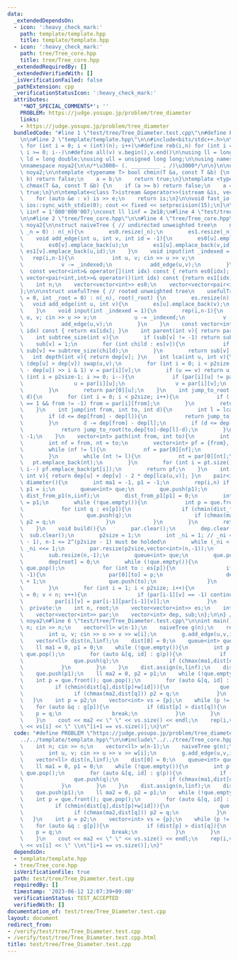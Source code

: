 ```yaml
---
data:
  _extendedDependsOn:
  - icon: ':heavy_check_mark:'
    path: template/template.hpp
    title: template/template.hpp
  - icon: ':heavy_check_mark:'
    path: tree/Tree_core.hpp
    title: tree/Tree_core.hpp
  _extendedRequiredBy: []
  _extendedVerifiedWith: []
  _isVerificationFailed: false
  _pathExtension: cpp
  _verificationStatusIcon: ':heavy_check_mark:'
  attributes:
    '*NOT_SPECIAL_COMMENTS*': ''
    PROBLEM: https://judge.yosupo.jp/problem/tree_diameter
    links:
    - https://judge.yosupo.jp/problem/tree_diameter
  bundledCode: "#line 1 \"test/tree/Tree_Diameter.test.cpp\"\n#define PROBLEM \"https://judge.yosupo.jp/problem/tree_diameter\"\
    \n\n#line 2 \"template/template.hpp\"\n\n#include<bits/stdc++.h>\n\n#define rep(i,n)\
    \ for (int i = 0; i < (int)(n); i++)\n#define reb(i,n) for (int i = (int)(n-1);\
    \ i >= 0; i--)\n#define all(v) v.begin(),v.end()\n\nusing ll = long long;\nusing\
    \ ld = long double;\nusing ull = unsigned long long;\n\nusing namespace std;\n\
    \nnamespace noya2{\n\n/*\u3000~ (. _________ . /)\u3000*/\n\n}\n\nusing namespace\
    \ noya2;\n\ntemplate <typename T> bool chmin(T &a, const T &b) {\n    if (a <=\
    \ b) return false;\n    a = b;\n    return true;\n}\ntemplate <typename T> bool\
    \ chmax(T &a, const T &b) {\n    if (a >= b) return false;\n    a = b;\n    return\
    \ true;\n}\n\ntemplate<class T>istream &operator>>(istream &is, vector<T> &v){\n\
    \    for (auto &e : v) is >> e;\n    return is;\n}\n\nvoid fast_io(){\n    cin.tie(0);\
    \ ios::sync_with_stdio(0); cout << fixed << setprecision(15);\n}\n\nconst int\
    \ iinf = 1'000'000'007;\nconst ll linf = 2e18;\n#line 4 \"test/tree/Tree_Diameter.test.cpp\"\
    \n\n#line 2 \"tree/Tree_core.hpp\"\n\n#line 4 \"tree/Tree_core.hpp\"\n\nnamespace\
    \ noya2{\n\nstruct naiveTree { // undirected unweighted tree\n    naiveTree (int\
    \ _n = 0) : n(_n){\n        es0.resize(_n);\n        es1.resize(_n);\n    }\n\
    \    void add_edge(int u, int v, int id = -1){\n        es0[u].emplace_back(v);\n\
    \        es0[v].emplace_back(u);\n        es1[u].emplace_back(v,id);\n       \
    \ es1[v].emplace_back(u,id);\n    }\n    void input(int _indexed = 1){\n     \
    \   rep(i,n-1){\n            int u, v; cin >> u >> v;\n            u -= _indexed;\n\
    \            v -= _indexed;\n            add_edge(u,v);\n        }\n    }\n  \
    \  const vector<int>& operator[](int idx) const { return es0[idx]; }\n    const\
    \ vector<pair<int,int>>& operator()(int idx) const {return es1[idx]; }\n  private:\n\
    \    int n;\n    vector<vector<int>> es0;\n    vector<vector<pair<int,int>>> es1;\n\
    };\n\n\nstruct usefulTree { // rooted unweighted tree\n    usefulTree (int _n\
    \ = 0, int _root = 0) : n(_n), root(_root) {\n        es.resize(n);\n    }\n \
    \   void add_edge(int u, int v){\n        es[u].emplace_back(v);\n        es[v].emplace_back(u);\n\
    \    }\n    void input(int _indexed = 1){\n        rep(i,n-1){\n            int\
    \ u, v; cin >> u >> v;\n            u -= _indexed;\n            v -= _indexed;\n\
    \            add_edge(u,v);\n        }\n    }\n    const vector<int>& operator[](int\
    \ idx) const { return es[idx]; }\n    int parent(int v){ return par[0][v]; }\n\
    \    int subtree_size(int v){\n        if (sub[v] != -1) return sub[v];\n    \
    \    sub[v] = 1;\n        for (int child : es[v]){\n            if (child != par[0][v])\
    \ sub[v] += subtree_size(child);\n        }\n        return sub[v];\n    }\n \
    \   int depth(int v){ return dep[v]; }\n    int lca(int u, int v){\n        if\
    \ (dep[u] > dep[v]) swap(u,v);\n        for (int i = 0; i < p2size; i++) if ((dep[v]\
    \ - dep[u]) >> i & 1) v = par[i][v];\n        if (u == v) return u;\n        for\
    \ (int i = p2size-1; i >= 0; i--){\n            if (par[i][u] != par[i][v]){\n\
    \                u = par[i][u];\n                v = par[i][v];\n            }\n\
    \        }\n        return par[0][u];\n    }\n    int jump_to_root(int from, int\
    \ d){\n        for (int i = 0; i < p2size; i++){\n            if ((d >> i & 1)\
    \ == 1 && from != -1) from = par[i][from];\n        }\n        return from;\n\
    \    }\n    int jump(int from, int to, int d){\n        int l = lca(from,to);\n\
    \        if (d <= dep[from] - dep[l]){\n            return jump_to_root(from,d);\n\
    \        }\n        d -= dep[from] - dep[l];\n        if (d <= dep[to] - dep[l]){\n\
    \            return jump_to_root(to,dep[to]-dep[l]-d);\n        }\n        return\
    \ -1;\n    }\n    vector<int> path(int from, int to){\n        int l = lca(from,to);\n\
    \        int nf = from, nt = to;\n        vector<int> pf = {from}, pt = {to};\n\
    \        while (nf != l){\n            nf = par[0][nf];\n            pf.emplace_back(nf);\n\
    \        }\n        while (nt != l){\n            nt = par[0][nt];\n         \
    \   pt.emplace_back(nt);\n        }\n        for (int i = pt.size()-2; i >= 0;\
    \ i--) pf.emplace_back(pt[i]);\n        return pf;\n    }\n    int dist(int u,\
    \ int v){ return dep[u] + dep[v] - 2 * dep[lca(u,v)]; }\n    pair<int,pair<int,int>>\
    \ diameter(){\n        int ma1 = -1, p1 = -1;\n        rep(i,n) if (chmax(ma1,dep[i]))\
    \ p1 = i;\n        queue<int> que;\n        que.push(p1);\n        vector<int>\
    \ dist_from_p1(n,iinf);\n        dist_from_p1[p1] = 0;\n        int ma2 = 0, p2\
    \ = p1;\n        while (!que.empty()){\n            int p = que.front(); que.pop();\n\
    \            for (int q : es[p]){\n                if (chmin(dist_from_p1[q],dist_from_p1[p]+1)){\n\
    \                    que.push(q);\n                    if (chmax(ma2,dist_from_p1[q]))\
    \ p2 = q;\n                }\n            }\n        }\n        return make_pair(ma2,make_pair(p1,p2));\n\
    \    }\n    void build(){\n        par.clear();\n        dep.clear();\n      \
    \  sub.clear();\n        p2size = 1;\n        int _ni = 1; // _ni = 2^(p2size\
    \ - 1), n-1 <= 2^(p2size - 1) must be holded\n        while (_ni < n-1) p2size++,\
    \ _ni <<= 1;\n        par.resize(p2size,vector<int>(n,-1));\n        dep.resize(n,-1);\n\
    \        sub.resize(n,-1);\n        queue<int> que;\n        que.push(root);\n\
    \        dep[root] = 0;\n        while (!que.empty()){\n            int p = que.front();\
    \ que.pop();\n            for (int to : es[p]){\n                if (dep[to] ==\
    \ -1){\n                    par[0][to] = p;\n                    dep[to] = dep[p]\
    \ + 1;\n                    que.push(to);\n                }\n            }\n\
    \        }\n        for (int i = 1; i < p2size; i++){\n            for (int v\
    \ = 0; v < n; v++){\n                if (par[i-1][v] == -1) continue;\n      \
    \          par[i][v] = par[i-1][par[i-1][v]];\n            }\n        }\n    }\n\
    \  private:\n    int n, root;\n    vector<vector<int>> es;\n    int p2size;\n\
    \    vector<vector<int>> par;\n    vector<int> dep, sub;\n};\n\n} // namespace\
    \ noya2\n#line 6 \"test/tree/Tree_Diameter.test.cpp\"\n\nint main(){\n    int\
    \ n; cin >> n;\n    vector<ll> w(n-1);\n    naiveTree g(n);\n    rep(i,n-1){\n\
    \        int u, v; cin >> u >> v >> w[i];\n        g.add_edge(u,v,i);\n    }\n\
    \    vector<ll> dist(n,linf);\n    dist[0] = 0;\n    queue<int> que;\n    que.push(0);\n\
    \    ll ma1 = 0, p1 = 0;\n    while (!que.empty()){\n        int p = que.front();\
    \ que.pop();\n        for (auto &[q, id] : g(p)){\n            if (chmin(dist[q],dist[p]+w[id])){\n\
    \                que.push(q);\n                if (chmax(ma1,dist[q])) p1 = q;\n\
    \            }\n        }\n    }\n    dist.assign(n,linf);\n    dist[p1] = 0;\n\
    \    que.push(p1);\n    ll ma2 = 0, p2 = p1;\n    while (!que.empty()){\n    \
    \    int p = que.front(); que.pop();\n        for (auto &[q, id] : g(p)){\n  \
    \          if (chmin(dist[q],dist[p]+w[id])){\n                que.push(q);\n\
    \                if (chmax(ma2,dist[q])) p2 = q;\n            }\n        }\n \
    \   }\n    int p = p2;\n    vector<int> vs = {p};\n    while (p != p1){\n    \
    \    for (auto &q : g[p]){\n            if (dist[p] > dist[q]){\n            \
    \    p = q;\n                break;\n            }\n        }\n        vs.emplace_back(p);\n\
    \    }\n    cout << ma2 << \" \" << vs.size() << endl;\n    rep(i,vs.size()) cout\
    \ << vs[i] << \" \\n\"[i+1 == vs.size()];\n}\n"
  code: "#define PROBLEM \"https://judge.yosupo.jp/problem/tree_diameter\"\n\n#include\"\
    ../../template/template.hpp\"\n\n#include\"../../tree/Tree_core.hpp\"\n\nint main(){\n\
    \    int n; cin >> n;\n    vector<ll> w(n-1);\n    naiveTree g(n);\n    rep(i,n-1){\n\
    \        int u, v; cin >> u >> v >> w[i];\n        g.add_edge(u,v,i);\n    }\n\
    \    vector<ll> dist(n,linf);\n    dist[0] = 0;\n    queue<int> que;\n    que.push(0);\n\
    \    ll ma1 = 0, p1 = 0;\n    while (!que.empty()){\n        int p = que.front();\
    \ que.pop();\n        for (auto &[q, id] : g(p)){\n            if (chmin(dist[q],dist[p]+w[id])){\n\
    \                que.push(q);\n                if (chmax(ma1,dist[q])) p1 = q;\n\
    \            }\n        }\n    }\n    dist.assign(n,linf);\n    dist[p1] = 0;\n\
    \    que.push(p1);\n    ll ma2 = 0, p2 = p1;\n    while (!que.empty()){\n    \
    \    int p = que.front(); que.pop();\n        for (auto &[q, id] : g(p)){\n  \
    \          if (chmin(dist[q],dist[p]+w[id])){\n                que.push(q);\n\
    \                if (chmax(ma2,dist[q])) p2 = q;\n            }\n        }\n \
    \   }\n    int p = p2;\n    vector<int> vs = {p};\n    while (p != p1){\n    \
    \    for (auto &q : g[p]){\n            if (dist[p] > dist[q]){\n            \
    \    p = q;\n                break;\n            }\n        }\n        vs.emplace_back(p);\n\
    \    }\n    cout << ma2 << \" \" << vs.size() << endl;\n    rep(i,vs.size()) cout\
    \ << vs[i] << \" \\n\"[i+1 == vs.size()];\n}"
  dependsOn:
  - template/template.hpp
  - tree/Tree_core.hpp
  isVerificationFile: true
  path: test/tree/Tree_Diameter.test.cpp
  requiredBy: []
  timestamp: '2023-06-12 12:07:39+09:00'
  verificationStatus: TEST_ACCEPTED
  verifiedWith: []
documentation_of: test/tree/Tree_Diameter.test.cpp
layout: document
redirect_from:
- /verify/test/tree/Tree_Diameter.test.cpp
- /verify/test/tree/Tree_Diameter.test.cpp.html
title: test/tree/Tree_Diameter.test.cpp
---
```


